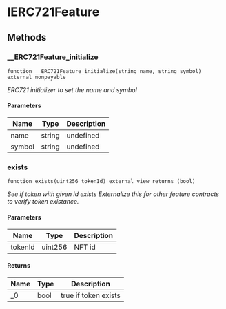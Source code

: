 # IERC721Feature









## Methods

### __ERC721Feature_initialize

```solidity
function __ERC721Feature_initialize(string name, string symbol) external nonpayable
```



*ERC721 initializer to set the name and symbol*

#### Parameters

| Name | Type | Description |
|---|---|---|
| name | string | undefined |
| symbol | string | undefined |

### exists

```solidity
function exists(uint256 tokenId) external view returns (bool)
```



*See if token with given id exists Externalize this for other feature contracts to verify token existance.*

#### Parameters

| Name | Type | Description |
|---|---|---|
| tokenId | uint256 | NFT id |

#### Returns

| Name | Type | Description |
|---|---|---|
| _0 | bool | true if token exists |




